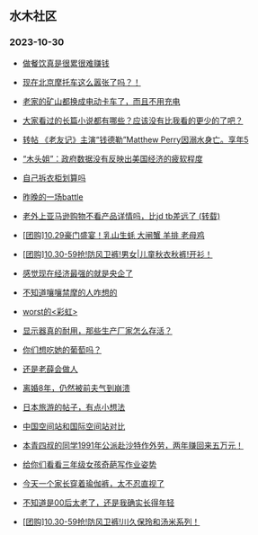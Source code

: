 ## 水木社区 
### 2023-10-30

+ [做餐饮真是很累很难赚钱](https://www.mysmth.net/nForum/article/WorkLife/3427253)

+ [现在北京摩托车这么嚣张了吗？！](https://www.mysmth.net/nForum/article/AutoWorld/1944712464)

+ [老家的矿山都换成电动卡车了，而且不用充电](https://www.mysmth.net/nForum/article/GreenAuto/1395005)

+ [大家看过的长篇小说都有哪些？应该没有比我看的更少的了吧？](https://www.mysmth.net/nForum/article/Tooooold/371405)

+ [转帖 《老友记》主演“钱德勒”Matthew Perry因溺水身亡。享年5](https://www.mysmth.net/nForum/article/OMTV/738948)

+ [“木头姐”：政府数据没有反映出美国经济的疲软程度](https://www.mysmth.net/nForum/article/Stock/10690623)

+ [自己拆衣柜划算吗](https://www.mysmth.net/nForum/article/DigiHome/1244344)

+ [昨晚的一场battle](https://www.mysmth.net/nForum/article/PreUnivEdu/117427)

+ [老外上亚马逊购物不看产品详情吗，比jd tb差远了 (转载)](https://www.mysmth.net/nForum/article/CouponsLife/4457374)

+ [[团购]10.29豪门盛宴！乳山生蚝 大闸蟹 羊排 老母鸡](https://www.mysmth.net/nForum/article/ADAgent_TG/1311480)

+ [[团购]10.30-59抢!防风卫裤!男女|儿童秋衣秋裤!开衫！](https://www.mysmth.net/nForum/article/ADAgent_TG/1311522)

+ [感觉现在经济最强的就是央企了](https://www.mysmth.net/nForum/article/WorkLife/3426308)

+ [不知道嚷嚷禁摩的人咋想的](https://www.mysmth.net/nForum/article/AutoWorld/1944712801)

+ [worst的<彩虹>](https://www.mysmth.net/nForum/article/OldSongs/401457)

+ [显示器真的耐用，那些生产厂家怎么存活？](https://www.mysmth.net/nForum/article/ITExpress/2500450)

+ [你们想吃她的葡萄吗？](https://www.mysmth.net/nForum/article/Single/4587597)

+ [还是老薛会做人](https://www.mysmth.net/nForum/article/QingJiao/831825)

+ [离婚8年，仍然被前夫气到崩溃](https://www.mysmth.net/nForum/article/Divorce/2046069)

+ [日本旅游的帖子，有点小想法](https://www.mysmth.net/nForum/article/Travel/963469)

+ [中国空间站和国际空间站对比](https://www.mysmth.net/nForum/article/Aero/412827)

+ [本青四叔的同学1991年公派赴沙特作外劳，两年赚回来五万元！](https://www.mysmth.net/nForum/article/WorkLife/3427547)

+ [给你们看看三年级女孩奇葩写作业姿势](https://www.mysmth.net/nForum/article/ChildEducation/2300517)

+ [今天一个家长穿着瑜伽裤，太不忍直视了](https://www.mysmth.net/nForum/article/FamilyLife/1766454527)

+ [不知道是00后太老了，还是我确实长得年轻](https://www.mysmth.net/nForum/article/Age/20316033)

+ [[团购]10.30-59抢!防风卫裤!川久保玲和汤米系列！](https://www.mysmth.net/nForum/article/ADAgent_TG/1311522)

